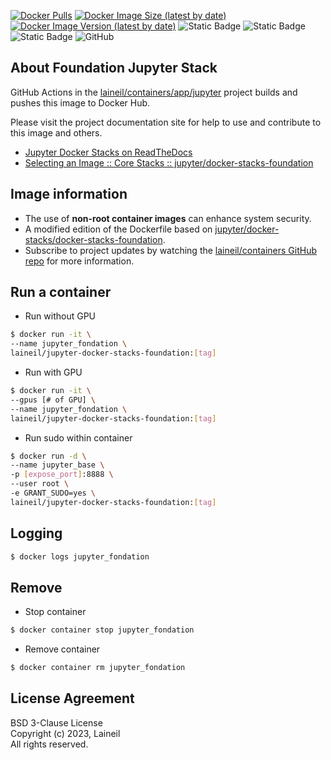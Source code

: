 [![Docker Pulls](https://img.shields.io/docker/pulls/laineil/jupyter-docker-stacks-foundation)](https://hub.docker.com/r/laineil/jupyter-docker-stacks-foundation) [![Docker Image Size (latest by date)](https://img.shields.io/docker/image-size/laineil/jupyter-docker-stacks-foundation?sort=date)](https://hub.docker.com/r/laineil/jupyter-docker-stacks-foundation/tags) [![Docker Image Version (latest by date)](https://img.shields.io/docker/v/laineil/jupyter-docker-stacks-foundation?sort=date)](https://hub.docker.com/r/laineil/jupyter-docker-stacks-foundation/tags) ![Static Badge](https://img.shields.io/badge/python-3.10%20%7C%203.11-blue) ![Static Badge](https://img.shields.io/badge/cuda-11.8%20%7C%2012.2-blue) ![Static Badge](https://img.shields.io/badge/arch-x86__64%20%7C%20arm64%20%7C%20ppc64le-blue) ![GitHub](https://img.shields.io/github/license/laineil/containers)

## About Foundation Jupyter Stack

GitHub Actions in the [laineil/containers/app/jupyter](https://github.com/laineil/containers/tree/main/app/jupyter) project builds and pushes this image to Docker Hub.

Please visit the project documentation site for help to use and contribute to this image and others.

- [Jupyter Docker Stacks on ReadTheDocs](https://jupyter-docker-stacks.readthedocs.io/en/latest/index.html)
- [Selecting an Image :: Core Stacks :: jupyter/docker-stacks-foundation](https://jupyter-docker-stacks.readthedocs.io/en/latest/using/selecting.html#jupyter-docker-stacks-foundation)

## Image information

- The use of **non-root container images** can enhance system security.
- A modified edition of the Dockerfile based on [jupyter/docker-stacks/docker-stacks-foundation](https://github.com/jupyter/docker-stacks/tree/main/docker-stacks-foundation).
- Subscribe to project updates by watching the [laineil/containers GitHub repo](https://github.com/laineil/containers) for more information.

## Run a container

- Run without GPU

```bash
$ docker run -it \
--name jupyter_fondation \
laineil/jupyter-docker-stacks-foundation:[tag]
```

- Run with GPU

```bash
$ docker run -it \
--gpus [# of GPU] \
--name jupyter_fondation \
laineil/jupyter-docker-stacks-foundation:[tag]
```

- Run sudo within container

```bash
$ docker run -d \
--name jupyter_base \
-p [expose_port]:8888 \
--user root \
-e GRANT_SUDO=yes \
laineil/jupyter-docker-stacks-foundation:[tag]
```

## Logging

```bash
$ docker logs jupyter_fondation
```

## Remove

- Stop container

```bash
$ docker container stop jupyter_fondation
```

- Remove container

```bash
$ docker container rm jupyter_fondation
```

## License Agreement

BSD 3-Clause License  
Copyright (c) 2023, Laineil  
All rights reserved.

